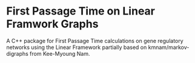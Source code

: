 # First Passage Time on Linear Framwork Graphs

A C++ package for First Passage Time calculations on gene regulatory networks using the Linear Framework partially based on kmnam/markov-digraphs from Kee-Myoung Nam. 
